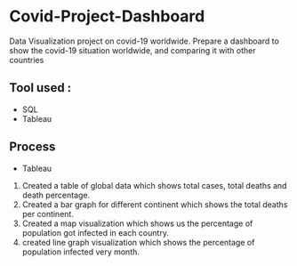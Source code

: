 # Covid-Project-Dashboard
Data Visualization project on covid-19 worldwide.
Prepare a dashboard to show the covid-19 situation worldwide, and comparing it with other countries

## Tool used : 
- SQL
- Tableau

## Process

- Tableau

1) Created a table of global data which shows total cases, total deaths and death percentage.
2) Created a bar graph for different continent which shows the total deaths per continent.
3) Created a map visualization which shows us the percentage of population got infected in each country.
4) created line graph visualization which shows the percentage of population infected very month.
